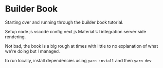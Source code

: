 # Builder Book

Starting over and running through the builder book tutorial.

Setup node.js
vscode config
next js
Material UI integration
server side rendering.

Not bad, the book is a big rough at times with little to no explanation of what we're doing but I managed.

to run locally, install dependencies using `yarn install` and then `yarn dev`
